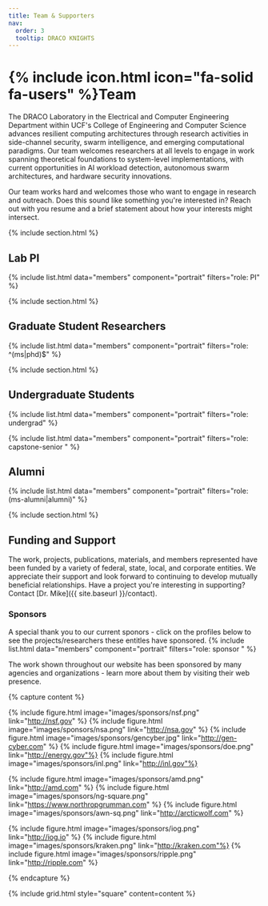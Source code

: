 ```yaml
---
title: Team & Supporters
nav:
  order: 3
  tooltip: DRACO KNIGHTS
---
```


# {% include icon.html icon="fa-solid fa-users" %}Team

The DRACO Laboratory in the Electrical and Computer Engineering Department within UCF's College of Engineering and Computer Science advances resilient computing architectures through research activities in side-channel security, swarm intelligence, and emerging computational paradigms. Our team welcomes researchers at all levels to engage in work spanning theoretical foundations to system-level implementations, with current opportunities in AI workload detection, autonomous swarm architectures, and hardware security innovations. 

 Our team works hard and welcomes those who want to engage in research and outreach. Does this sound like something you're interested in? 
 Reach out with you resume and a brief statement about how your interests might intersect. 

{% include section.html %}
## Lab PI

{% include list.html data="members" component="portrait" filters="role: PI" %}


{% include section.html %}
## Graduate Student Researchers

{% include list.html data="members" component="portrait" filters="role: ^(ms|phd)$" %}

{% include section.html %}
## Undergraduate Students

{% include list.html data="members" component="portrait" filters="role: undergrad" %}


{% include list.html data="members" component="portrait" filters="role: capstone-senior " %}

## Alumni

{% include list.html data="members" component="portrait" filters="role: (ms-alumni|alumni)" %}

{% include section.html %}

## Funding and Support

The work, projects, publications, materials, and members represented have been funded by a variety of federal, state, local, and corporate entities. We appreciate their support and look forward to continuing to develop mutually beneficial relationships. Have a project you're interesting in supporting? Contact [Dr. Mike]({{ site.baseurl }}/contact).


### Sponsors
A special thank you to our current sponors -  click on the profiles below to see the projects/researchers these entitles have sponsored.
{% include list.html data="members" component="portrait" filters="role: sponsor " %}


The work shown throughout our website has been sponsored by many agencies and organizations - learn more about them by visiting their web presence.

{% capture content %}

{% include figure.html image="images/sponsors/nsf.png"   link="http://nsf.gov" %}
{% include figure.html image="images/sponsors/nsa.png" link="http://nsa.gov" %}
{% include figure.html image="images/sponsors/gencyber.jpg" link="http://gen-cyber.com" %} 
{% include figure.html image="images/sponsors/doe.png" link="http://energy.gov"%} 
{% include figure.html image="images/sponsors/inl.png" link="http://inl.gov"%} 

{% include figure.html image="images/sponsors/amd.png"   link="http://amd.com" %}
{% include figure.html image="images/sponsors/ng-square.png"   link="https://www.northropgrumman.com" %}
{% include figure.html image="images/sponsors/awn-sq.png"   link="http://arcticwolf.com" %}

{% include figure.html image="images/sponsors/iog.png" link="http://iog.io" %} 
{% include figure.html image="images/sponsors/kraken.png" link="http://kraken.com"%} 
{% include figure.html image="images/sponsors/ripple.png" link="http://ripple.com" %} 


{% endcapture %}

{% include grid.html style="square" content=content %}
